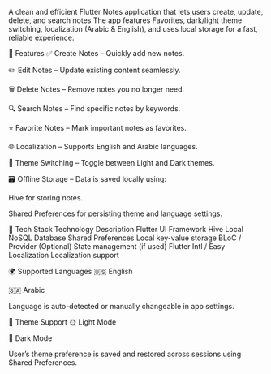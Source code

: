 A clean and efficient Flutter Notes application that lets users create, update, delete, and search notes
The app features Favorites, dark/light theme switching, localization (Arabic & English),
and uses local storage for a fast, reliable experience.

🚀 Features
✅ Create Notes – Quickly add new notes.

✏️ Edit Notes – Update existing content seamlessly.

🗑️ Delete Notes – Remove notes you no longer need.

🔍 Search Notes – Find specific notes by keywords.

⭐ Favorite Notes – Mark important notes as favorites.

🌐 Localization – Supports English and Arabic languages.

🎨 Theme Switching – Toggle between Light and Dark themes.

🗃️ Offline Storage – Data is saved locally using:

  Hive for storing notes.

  Shared Preferences for persisting theme and language settings.

🧰 Tech Stack
Technology	Description
Flutter	UI Framework
Hive	Local NoSQL Database
Shared Preferences	Local key-value storage
BLoC / Provider	(Optional) State management (if used)
Flutter Intl / Easy Localization	Localization support

🌍 Supported Languages
🇺🇸 English

🇸🇦 Arabic

Language is auto-detected or manually changeable in app settings.

🎨 Theme Support
🌞 Light Mode

🌚 Dark Mode

User’s theme preference is saved and restored across sessions using Shared Preferences.
